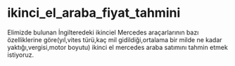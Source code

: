 # ikinci_el_araba_fiyat_tahmini
Elimizde bulunan İngilteredeki ikinciel Mercedes araçarlarının bazı özelliklerine göre(yıl,vites türü,kaç mil gidildiği,ortalama bir milde ne kadar yaktığı,vergisi,motor boyutu) ikinci el mercedes araba satımını tahmin etmek istiyoruz.

